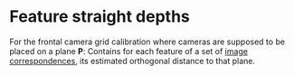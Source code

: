 # Feature straight depths

For the frontal camera grid calibration where cameras are supposed to be placed on a plane **P**: Contains for each feature of a set of [image correspondences](image_correspondences.html), its estimated orthogonal distance to that plane.
